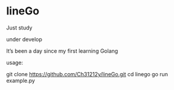 # lineGo
Just study


under develop

It’s been a day since my first learning Golang


usage:

git clone https://github.com/Ch31212y/lineGo.git
cd linego
go run example.py
